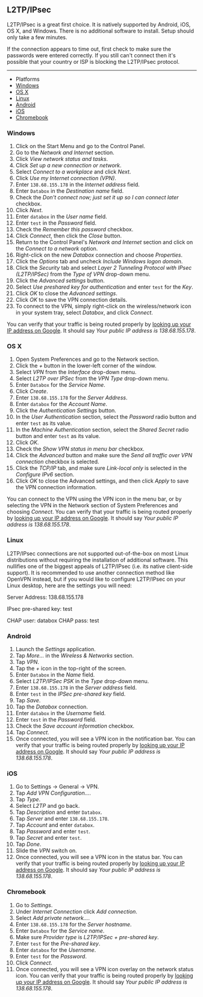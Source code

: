 L2TP/IPsec
----------
L2TP/IPsec is a great first choice. It is natively supported by Android, iOS, OS X, and Windows. There is no additional software to install. Setup should only take a few minutes.

If the connection appears to time out, first check to make sure the passwords were entered correctly. If you still can't connect then it's possible that your country or ISP is blocking the L2TP/IPsec protocol.

---
* Platforms
* [Windows](#windows)
* [OS X](#osx)
* [Linux](#linux)
* [Android](#android)
* [iOS](#ios)
* [Chromebook](#chromebook)

<a name="windows"></a>
### Windows ###
1. Click on the Start Menu and go to the Control Panel.
1. Go to the *Network and Internet* section.
1. Click *View network status and tasks*.
1. Click *Set up a new connection or network*.
1. Select *Connect to a workplace* and click *Next*.
1. Click *Use my Internet connection (VPN)*.
1. Enter `138.68.155.178` in the *Internet address* field.
1. Enter `Databox` in the *Destination name* field.
1. Check the *Don't connect now; just set it up so I can connect later* checkbox.
1. Click *Next*.
1. Enter `databox` in the *User name* field.
1. Enter `test` in the *Password* field.
1. Check the *Remember this password* checkbox.
1. Click *Connect*, then click the *Close* button.
1. Return to the Control Panel's *Network and Internet* section and click on the *Connect to a network* option.
1. Right-click on the new *Databox* connection and choose *Properties*.
1. Click the *Options* tab and uncheck *Include Windows logon domain*.
1. Click the *Security* tab and select *Layer 2 Tunneling Protocol with IPsec (L2TP/IPSec)* from the *Type of VPN* drop-down menu.
1. Click the *Advanced settings* button.
1. Select *Use preshared key for authentication* and enter `test` for the *Key*.
1. Click *OK* to close the *Advanced settings*.
1. Click *OK* to save the VPN connection details.
1. To connect to the VPN, simply right-click on the wireless/network icon in your system tray, select *Databox*, and click *Connect*.

You can verify that your traffic is being routed properly by [looking up your IP address on Google](https://encrypted.google.com/search?hl=en&q=ip%20address). It should say *Your public IP address is 138.68.155.178*.

<a name="osx"></a>
### OS X ###
1. Open System Preferences and go to the Network section.
1. Click the *+* button in the lower-left corner of the window.
1. Select *VPN* from the *Interface* drop-down menu.
1. Select *L2TP over IPSec* from the *VPN Type* drop-down menu.
1. Enter `Databox` for the *Service Name*.
1. Click *Create*.
1. Enter `138.68.155.178` for the *Server Address*.
1. Enter `databox` for the *Account Name*.
1. Click the *Authentication Settings* button.
1. In the *User Authentication* section, select the *Password* radio button and enter `test` as its value.
1. In the *Machine Authentication* section, select the *Shared Secret* radio button and enter `test` as its value.
1. Click *OK*.
1. Check the *Show VPN status in menu bar* checkbox.
1. Click the *Advanced* button and make sure the *Send all traffic over VPN connection* checkbox is selected.
1. Click the *TCP/IP* tab, and make sure *Link-local only* is selected in the *Configure IPv6* section.
1. Click *OK* to close the Advanced settings, and then click *Apply* to save the VPN connection information.

You can connect to the VPN using the VPN icon in the menu bar, or by selecting the VPN in the Network section of System Preferences and choosing *Connect*. You can verify that your traffic is being routed properly by [looking up your IP address on Google](https://encrypted.google.com/search?hl=en&q=ip%20address). It should say *Your public IP address is 138.68.155.178*.

<a name="linux"></a>
### Linux ###
L2TP/IPsec connections are not supported out-of-the-box on most Linux distributions without requiring the installation of additional software. This nullifies one of the biggest appeals of L2TP/IPsec (i.e. its native client-side support). It is recommended to use another connection method like OpenVPN instead, but if you would like to configure L2TP/IPsec on your Linux desktop, here are the settings you will need: 

Server Address: 138.68.155.178

IPsec pre-shared key: test

CHAP user: databox
CHAP pass: test

<a name="android"></a>
### Android ###
1. Launch the *Settings* application.
1. Tap *More...* in the *Wireless & Networks* section.
1. Tap *VPN*.
1. Tap the *+* icon in the top-right of the screen.
1. Enter `Databox` in the *Name* field.
1. Select *L2TP/IPSec PSK* in the *Type* drop-down menu.
1. Enter `138.68.155.178` in the *Server address* field.
1. Enter `test` in the *IPSec pre-shared key* field.
1. Tap *Save*.
1. Tap the *Databox* connection.
1. Enter `databox` in the *Username* field.
1. Enter `test` in the *Password* field.
1. Check the *Save account information* checkbox.
1. Tap *Connect*.
1. Once connected, you will see a VPN icon in the notification bar. You can verify that your traffic is being routed properly by [looking up your IP address on Google](https://encrypted.google.com/search?hl=en&q=ip%20address). It should say *Your public IP address is 138.68.155.178*.

<a name="ios"></a>
### iOS ###
1. Go to Settings -> General -> VPN.
1. Tap *Add VPN Configuration...*.
1. Tap *Type*.
1. Select *L2TP* and go back.
1. Tap *Description* and enter `Databox`.
1. Tap *Server* and enter `138.68.155.178`.
1. Tap *Account* and enter `databox`.
1. Tap *Password* and enter `test`.
1. Tap *Secret* and enter `test`.
1. Tap *Done*.
1. Slide the *VPN* switch on.
1. Once connected, you will see a VPN icon in the status bar. You can verify that your traffic is being routed properly by [looking up your IP address on Google](https://encrypted.google.com/search?hl=en&q=ip%20address). It should say *Your public IP address is 138.68.155.178*.

<a name="chromebook"></a>
### Chromebook ###
1. Go to *Settings*.
1. Under *Internet Connection* click *Add connection*.
1. Select *Add private network...*.
1. Enter `138.68.155.178` for the *Server hostname*.
1. Enter `Databox` for the *Service name*.
1. Make sure *Provider type* is *L2TP/IPSec + pre-shared key*.
1. Enter `test` for the *Pre-shared key*.
1. Enter `databox` for the *Username*.
1. Enter `test` for the *Password*.
1. Click *Connect*.
1. Once connected, you will see a VPN icon overlay on the network status icon. You can verify that your traffic is being routed properly by [looking up your IP address on Google](https://encrypted.google.com/search?hl=en&q=ip%20address). It should say *Your public IP address is 138.68.155.178*.
